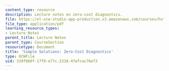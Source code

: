 ```yaml
---
content_type: resource
description: Lecture notes on zero-cost diagnostics.
file: https://ol-ocw-studio-app-production.s3.amazonaws.com/courses/hst-939-designing-and-sustaining-technology-innovation-for-global-health-practice-spring-2008/320f660f17f8e77c233d47efcac76ef3_lecture06.pdf
file_type: application/pdf
learning_resource_types:
- Lecture Notes
parent_title: Lecture Notes
parent_type: CourseSection
resourcetype: Document
title: 'Simple Solutions: Zero-Cost Diagnostics'
type: OCWFile
uid: 320f660f-17f8-e77c-233d-47efcac76ef3
---
```

